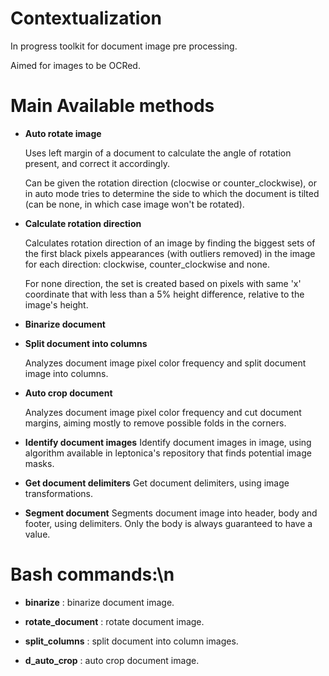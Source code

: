 # Contextualization

In progress toolkit for document image pre processing.

Aimed for images to be OCRed.

# Main Available methods

- **Auto rotate image**

    Uses left margin of a document to calculate the angle of rotation present, and correct it accordingly.

    Can be given the rotation direction (clocwise or counter_clockwise), or in auto mode tries to determine the side to which the document is tilted (can be none, in which case image won't be rotated).

- **Calculate rotation direction**

    Calculates rotation direction of an image by finding the biggest sets of the first black pixels appearances (with outliers removed) in the image for each direction: clockwise, counter_clockwise and none.

    For none direction, the set is created based on pixels with same 'x' coordinate that with less than a 5% height difference, relative to the image's height.

- **Binarize document**

- **Split document into columns**

    Analyzes document image pixel color frequency and split document image into columns.

- **Auto crop document**

    Analyzes document image pixel color frequency and cut document margins, aiming mostly to remove possible folds in the corners.

- **Identify document images**
    Identify document images in image, using algorithm available in leptonica's repository that finds potential image masks.

- **Get document delimiters**
    Get document delimiters, using image transformations.

- **Segment document**
    Segments document image into header, body and footer, using delimiters. Only the body is always guaranteed to have a value.

# Bash commands:\n

- **binarize** : binarize document image.

- **rotate_document** : rotate document image.

- **split_columns** : split document into column images.

- **d_auto_crop** : auto crop document image.